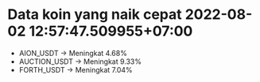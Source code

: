 # Data koin yang naik cepat 2022-08-02 12:57:47.509955+07:00

* AION_USDT -> Meningkat 4.68%
* AUCTION_USDT -> Meningkat 9.33%
* FORTH_USDT -> Meningkat 7.04%
